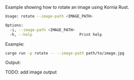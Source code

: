 Example showing how to rotate an image using Kornia Rust.

```bash
Usage: rotate --image-path <IMAGE_PATH>

Options:
  -i, --image-path <IMAGE_PATH>
  -h, --help                     Print help
```

Example:

```bash
cargo run -p rotate -- --image-path path/to/image.jpg
```

Output:

TODO: add image output
